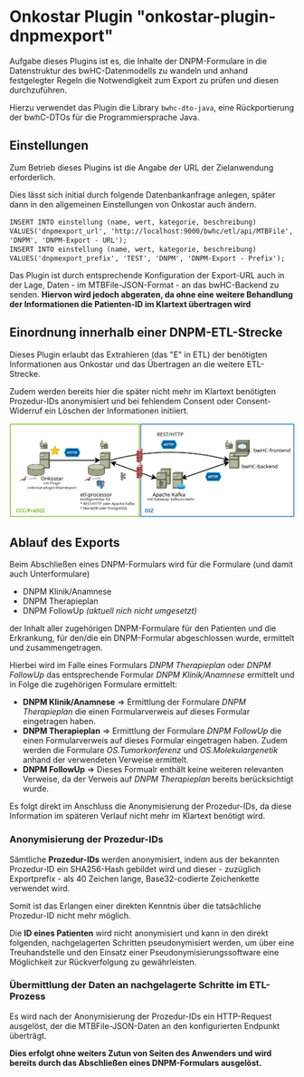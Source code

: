 # Onkostar Plugin "onkostar-plugin-dnpmexport"

Aufgabe dieses Plugins ist es, die Inhalte der DNPM-Formulare in die Datenstruktur des bwHC-Datenmodells zu wandeln und
anhand festgelegter Regeln die Notwendigkeit zum Export zu prüfen und diesen durchzuführen.

Hierzu verwendet das Plugin die Library `bwhc-dto-java`, eine Rückportierung der bwhC-DTOs für die Programmiersprache Java.

## Einstellungen

Zum Betrieb dieses Plugins ist die Angabe der URL der Zielanwendung erforderlich.

Dies lässt sich initial durch folgende Datenbankanfrage anlegen, später dann in den allgemeinen Einstellungen von Onkostar auch ändern.

```
INSERT INTO einstellung (name, wert, kategorie, beschreibung) VALUES('dnpmexport_url', 'http://localhost:9000/bwhc/etl/api/MTBFile', 'DNPM', 'DNPM-Export - URL');
INSERT INTO einstellung (name, wert, kategorie, beschreibung) VALUES('dnpmexport_prefix', 'TEST', 'DNPM', 'DNPM-Export - Prefix');
```

Das Plugin ist durch entsprechende Konfiguration der Export-URL auch in der Lage, Daten - im MTBFile-JSON-Format - an das bwHC-Backend zu senden.
**Hiervon wird jedoch abgeraten, da ohne eine weitere Behandlung der Informationen die Patienten-ID im Klartext übertragen wird**

## Einordnung innerhalb einer DNPM-ETL-Strecke

Dieses Plugin erlaubt das Extrahieren (das "E" in ETL) der benötigten Informationen aus Onkostar und das Übertragen an die weitere ETL-Strecke.

Zudem werden bereits hier die später nicht mehr im Klartext benötigten Prozedur-IDs anonymisiert und bei fehlendem Consent oder Consent-Widerruf
ein Löschen der Informationen initiiert.

![Modell DNPM-ETL-Strecke](docs/etl.png)

## Ablauf des Exports

Beim Abschließen eines DNPM-Formulars wird für die Formulare (und damit auch Unterformulare)

* DNPM Klinik/Anamnese
* DNPM Therapieplan
* DNPM FollowUp *(aktuell nich nicht umgesetzt)*

der Inhalt aller zugehörigen DNPM-Formulare für den Patienten und die Erkrankung, für den/die ein DNPM-Formular abgeschlossen wurde, ermittelt und zusammengetragen.

Hierbei wird im Falle eines Formulars *DNPM Therapieplan* oder *DNPM FollowUp* das entsprechende Formular *DNPM Klinik/Anamnese*
ermittelt und in Folge die zugehörigen Formulare ermittelt:

* **DNPM Klinik/Anamnese** => Ermittlung der Formulare *DNPM Therapieplan* die einen Formularverweis auf dieses Formular eingetragen haben.
* **DNPM Therapieplan** => Ermittlung der Formulare *DNPM FollowUp* die einen Formularverweis auf dieses Formular eingetragen haben.
  Zudem werden die Formulare *OS.Tumorkonferenz* und *OS.Molekulargenetik* anhand der verwendeten Verweise ermittelt.
* **DNPM FollowUp** => Dieses Formualr enthält keine weiteren relevanten Verweise, da der Verweis auf *DNPM Therapieplan* bereits berücksichtigt wurde.

Es folgt direkt im Anschluss die Anonymisierung der Prozedur-IDs, da diese Information im späteren Verlauf nicht mehr im Klartext benötigt wird.

### Anonymisierung der Prozedur-IDs

Sämtliche **Prozedur-IDs** werden anonymisiert, indem aus der bekannten Prozedur-ID ein SHA256-Hash gebildet wird und dieser - zuzüglich Exportprefix - als
40 Zeichen lange, Base32-codierte Zeichenkette verwendet wird.

Somit ist das Erlangen einer direkten Kenntnis über die tatsächliche Prozedur-ID nicht mehr möglich.

Die **ID eines Patienten** wird nicht anonymisiert und kann in den direkt folgenden, nachgelagerten Schritten pseudonymisiert werden,
um über eine Treuhandstelle und den Einsatz einer Pseudonymisierungssoftware eine Möglichkeit zur Rückverfolgung zu gewährleisten.

### Übermittlung der Daten an nachgelagerte Schritte im ETL-Prozess

Es wird nach der Anonymisierung der Prozedur-IDs ein HTTP-Request ausgelöst, der die MTBFile-JSON-Daten an den
konfigurierten Endpunkt überträgt.

**Dies erfolgt ohne weiters Zutun von Seiten des Anwenders und wird bereits durch das Abschließen eines DNPM-Formulars ausgelöst.**
